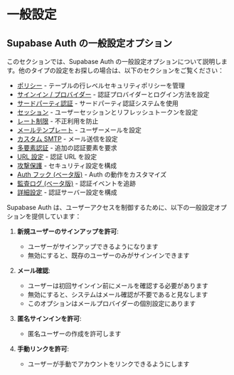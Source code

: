 # 一般設定

## Supabase Auth の一般設定オプション

このセクションでは、Supabase Auth の一般設定オプションについて説明します。他のタイプの設定をお探しの場合は、以下のセクションをご覧ください：

- [ポリシー](/dashboard/project/_/auth/policies) - テーブルの行レベルセキュリティポリシーを管理
- [サインイン / プロバイダー](/dashboard/project/_/auth/providers) - 認証プロバイダーとログイン方法を設定
- [サードパーティ認証](/dashboard/project/_/auth/third-party) - サードパーティ認証システムを使用
- [セッション](/dashboard/project/_/auth/sessions) - ユーザーセッションとリフレッシュトークンを設定
- [レート制限](/dashboard/project/_/auth/rate-limits) - 不正利用を防止
- [メールテンプレート](/dashboard/project/_/auth/templates) - ユーザーメールを設定
- [カスタム SMTP](/dashboard/project/_/auth/smtp) - メール送信を設定
- [多要素認証](/dashboard/project/_/auth/mfa) - 追加の認証要素を要求
- [URL 設定](/dashboard/project/_/auth/url-configuration) - 認証 URL を設定
- [攻撃保護](/dashboard/project/_/auth/protection) - セキュリティ設定を構成
- [Auth フック (ベータ版)](/dashboard/project/_/auth/auth-hooks) - Auth の動作をカスタマイズ
- [監査ログ (ベータ版)](/dashboard/project/_/auth/audit-logs) - 認証イベントを追跡
- [詳細設定](/dashboard/project/_/auth/advanced) - 認証サーバー設定を構成

Supabase Auth は、ユーザーアクセスを制御するために、以下の一般設定オプションを提供しています：

1. **新規ユーザーのサインアップを許可**:
   - ユーザーがサインアップできるようになります
   - 無効にすると、既存のユーザーのみがサインインできます

2. **メール確認**:
   - ユーザーは初回サインイン前にメールを確認する必要があります
   - 無効にすると、システムはメール確認が不要であると見なします
   - このオプションはメールプロバイダーの個別設定にあります

3. **匿名サインインを許可**:
   - 匿名ユーザーの作成を許可します

4. **手動リンクを許可**:
   - ユーザーが手動でアカウントをリンクできるようにします
